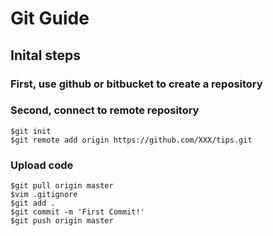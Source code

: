 # Git Guide
## Inital steps

### First, use github or bitbucket to create a repository

### Second, connect to remote repository

```
$git init
$git remote add origin https://github.com/XXX/tips.git
```

### Upload code
```
$git pull origin master
$vim .gitignore
$git add .
$git commit -m 'First Commit!'
$git push origin master
```


